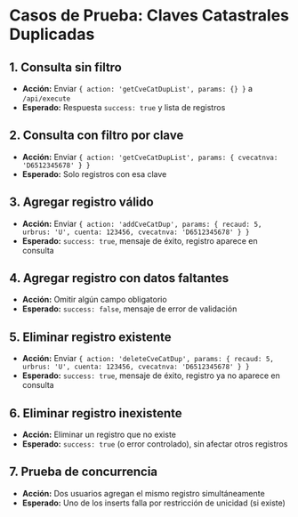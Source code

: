 # Casos de Prueba: Claves Catastrales Duplicadas

## 1. Consulta sin filtro
- **Acción:** Enviar `{ action: 'getCveCatDupList', params: {} }` a `/api/execute`
- **Esperado:** Respuesta `success: true` y lista de registros

## 2. Consulta con filtro por clave
- **Acción:** Enviar `{ action: 'getCveCatDupList', params: { cvecatnva: 'D6512345678' } }`
- **Esperado:** Solo registros con esa clave

## 3. Agregar registro válido
- **Acción:** Enviar `{ action: 'addCveCatDup', params: { recaud: 5, urbrus: 'U', cuenta: 123456, cvecatnva: 'D6512345678' } }`
- **Esperado:** `success: true`, mensaje de éxito, registro aparece en consulta

## 4. Agregar registro con datos faltantes
- **Acción:** Omitir algún campo obligatorio
- **Esperado:** `success: false`, mensaje de error de validación

## 5. Eliminar registro existente
- **Acción:** Enviar `{ action: 'deleteCveCatDup', params: { recaud: 5, urbrus: 'U', cuenta: 123456, cvecatnva: 'D6512345678' } }`
- **Esperado:** `success: true`, mensaje de éxito, registro ya no aparece en consulta

## 6. Eliminar registro inexistente
- **Acción:** Eliminar un registro que no existe
- **Esperado:** `success: true` (o error controlado), sin afectar otros registros

## 7. Prueba de concurrencia
- **Acción:** Dos usuarios agregan el mismo registro simultáneamente
- **Esperado:** Uno de los inserts falla por restricción de unicidad (si existe)
